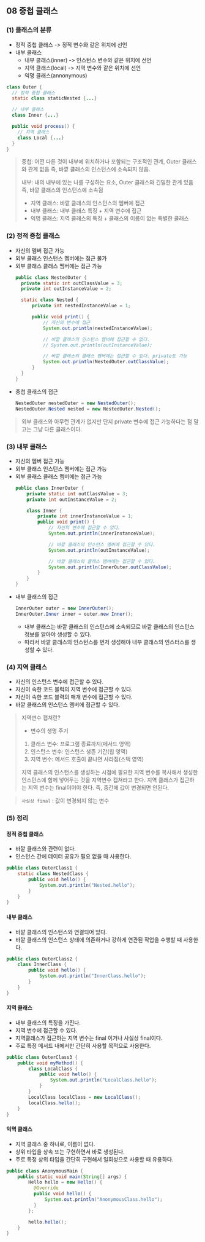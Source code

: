## 08 중첩 클래스

### (1) 클래스의 분류
- 정적 중첩 클래스 -> 정적 변수와 같은 위치에 선언
- 내부 클래스
    - 내부 클래스(inner) -> 인스턴스 변수와 같은 위치에 선언
    - 지역 클래스(local) -> 지역 변수와 같은 위치에 선언
    - 익명 클래스(annonymous)
```java
class Outer {
  // 정적 중첩 클래스
  static class staticNested {...}

  // 내부 클래스
  class Inner {...}

  public void process() {
    // 지역 클래스
    class Local {...}
  }
}
```
> 중첩: 어떤 다른 것이 내부에 위치하거나 포함되는 구조적인 관계, Outer 클래스와 관계 없음 즉, 바깥 클래스의 인스턴스에 소속되지 않음.
>
> 내부: 내의 내부에 있는 나를 구성하는 요소, Outer 클래스와 긴밀한 관계 있음 즉, 바깥 클래스의 인스턴스에 소속됨
>
> - 지역 클래스: 바깥 클래스의 인스턴스의 멤버에 접근
> - 내부 클래스: 내부 클래스 특징 + 지역 변수에 접근
> - 익명 클래스: 지역 클래스의 특징 + 클래스의 이름이 없는 특별한 클래스

### (2) 정적 중첩 클래스
- 자신의 멤버 접근 가능
- 외부 클래스 인스턴스 멤버에는 접근 불가
- 외부 클래스 클래스 멤버에는 접근 가능
  ```java
  public class NestedOuter {
    private static int outClassValue = 3;
    private int outInstanceValue = 2;

    static class Nested {
        private int nestedInstanceValue = 1;

        public void print() {
            // 자신의 변수에 접근
            System.out.println(nestedInstanceValue);

            // 바깥 클래스의 인스턴스 멤버에 접근할 수 없다.
            // System.out.println(outInstanceValue);

            // 바깥 클래스의 클래스 멤버에는 접근할 수 있다. private도 가능
            System.out.println(NestedOuter.outClassValue);
        }
    }
  }
  ```
- 중첩 클래스의 접근
  ```java
  NestedOuter nestedOuter = new NestedOuter();
  NestedOuter.Nested nested = new NestedOuter.Nested();
  ```
> 외부 클래스와 아무런 관계가 없지만 단지 private 변수에 접근 가능하다는 점 말고는 그냥 다른 클래스이다.

### (3) 내부 클래스
- 자신의 멤버 접근 가능
- 외부 클래스 인스턴스 멤버에는 접근 가능
- 외부 클래스 클래스 멤버에는 접근 가능
  ```java
  public class InnerOuter {
      private static int outClassValue = 3;
      private int outInstanceValue = 2;
  
      class Inner {
          private int innerInstanceValue = 1;
          public void print() {
              // 자신의 변수에 접근할 수 있다.
              System.out.println(innerInstanceValue);
  
              // 바깥 클래스의 인스턴스 멤버에 접근할 수 있다.
              System.out.println(outInstanceValue);
  
              // 바깥 클래스의 클래스 멤버에는 접근할 수 있다.
              System.out.println(InnerOuter.outClassValue);
          }
      }
  }
  ```
- 내부 클래스의 접근
  ```java
  InnerOuter outer = new InnerOuter();
  InnerOuter.Inner inner = outer.new Inner();
  ```
  - 내부 클래스는 바깥 클래스의 인스턴스에 소속되므로 바깥 클래스의 인스턴스 정보를 알아야 생성할 수 있다.
  - 따라서 바깥 클래스의 인스턴스를 먼저 생성해야 내부 클래스의 인스터스를 생성할 수 있다.

### (4) 지역 클래스
- 자신의 인스턴스 변수에 접근할 수 있다.
- 자신이 속한 코드 블럭의 지역 변수에 접근할 수 있다.
- 자신이 속한 코드 블력의 매개 변수에 접근할 수 있다.
- 바깥 클래스의 인스턴스 멤버에 접근할 수 있다.

> 지역변수 캡쳐란?
> 
> - 변수의 생명 주기
> 1. 클래스 변수: 프로그램 종료까지(메서드 영역)
> 2. 인스턴스 변수: 인스턴스 생존 기간(힙 영역)
> 3. 지역 변수: 메서드 호출이 끝나면 사라짐(스택 영역)
>
> 지역 클래스의 인스턴스를 생성하는 시점에 필요한 지역 변수를 복사해서 생성한 인스턴스에 함께 넣어두는 것을 지역변수 캡쳐라고 한다.
> 지역 클래스가 접근하는 지역 변수는 final이어야 한다. 즉, 중간에 값이 변경되면 안된다.

> `사실상 final` : 값이 변경되지 않는 변수

### (5) 정리
#### 정적 중첩 클래스
- 바깥 클래스와 관련이 없다.
- 인스턴스 간에 데이터 공유가 필요 없을 때 사용한다.
```java
public class OuterClass1 {
    static class NestedClass {
        public void hello() {
            System.out.println("Nested.hello");
        }
    }
}
```
#### 내부 클래스
- 바깥 클래스의 인스턴스와 연결되어 있다.
- 바깥 클래스의 인스턴스 상태에 의존하거나 강하게 연관된 작업을 수행할 때 사용한다.
```java
public class OuterClass2 {
    class InnerClass {
        public void hello() {
            System.out.println("InnerClass.hello");
        }
    }
}
```
#### 지역 클래스
- 내부 클래스의 특징을 가진다.
- 지역 변수에 접근할 수 있다.
- 지역클래스가 접근하는 지역 변수는 final 이거나 사실상 final이다.
- 주로 특정 메서드 내에서만 간단히 사용할 목적으로 사용한다.
```java
public class OuterClass3 {
    public void myMethod() {
        class LocalClass {
            public void hello() {
                System.out.println("LocalClass.hello");
            }
        }
        LocalClass localClass = new LocalClass();
        localClass.hello();
    }
}
```
#### 익멱 클래스
- 지역 클래스 중 하나로, 이름이 없다.
- 상위 타입을 상속 또는 구현하면서 바로 생성된다.
- 주로 특정 상위 타입을 간단히 구현해서 일회성으로 사용할 때 유용하다.
```java
public class AnonymousMain {
    public static void main(String[] args) {
        Hello hello = new Hello() {
          @Override
          public void hello() {
              System.out.println("AnonymousClass.hello");
          }
        };

        hello.hello();
    }
}
```




















